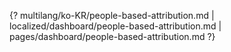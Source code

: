 {? multilang/ko-KR/people-based-attribution.md | localized/dashboard/people-based-attribution.md | pages/dashboard/people-based-attribution.md ?}
